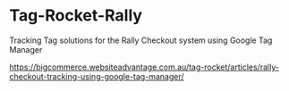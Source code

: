 # Tag-Rocket-Rally
Tracking Tag solutions for the Rally Checkout system using Google Tag Manager

https://bigcommerce.websiteadvantage.com.au/tag-rocket/articles/rally-checkout-tracking-using-google-tag-manager/
